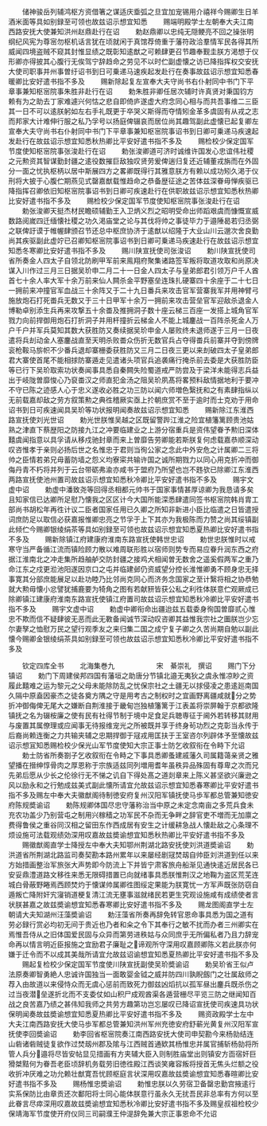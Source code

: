 <!-- { "loadSidebar": true } -->
　　储神骏岳列辅鸿枢方资借箸之谋适庆埀弧之旦宜加宠锡用介禧祥今赐卿生日羊酒米面等具如别録至可领也故兹诏示想宜知悉
　　赐端明殿学士左朝奉大夫江南西路安抚大使兼知洪州赵鼎赴行在诏
　　勅赵鼎卿以忠纯无隠鲠亮不回之操张明纲纪风宪为尊宻勿枢机话言犹在顷就闲于真馆荐倚重于藩符政洽羣情军民各得其所威闻四境盗贼不窥其封惟显绩之既彰知逺猷之可赖肆更召节趣奉觐圭朕方渇想于仪形卿亦得披其心腹行无俟驾宁辞趋命之劳见不以时伫副虚懐之访已降指挥权交安抚大使司职事并州事曽纡诏书到日可乗递马速疾起发赴行在奏事故兹诏示想宜知悉春暖卿比安好遣书指不多及
　　赐新除起复左宣奉大夫守尚书右仆射同中书门下平章事兼知枢宻院事朱胜非赴行在诏
　　勅朱胜非卿任居次辅时许真贤对秉国钧方赖有为之助去丁家难遽兴何怙之悲自即倚庐遂虚大府念同心相与而共吾事维二三臣其一日不可以逺朕躬如左右手礼既更于卒哭义斯得而夺情矧金革多虞固有从戎之志而邦家大计难伸行服之私乃孚号以扬庭俾辍哀而居位尚其趣驾副此虚懐已起复卿左宣奉大夫守尚书右仆射同中书门下平章事兼知枢宻院事诏书到日卿可乗递马疾速起发赴行在故兹诏示想宜知悉秋热卿比平安好遣书指不多及
　　赐检校少保定国军节度使知枢宻院事张浚赴行在诏
　　勅张浚卿道可济时诚维许国发心忠谊伟社稷之元勲资其智谋勤封疆之逺役数摧巨敌独叹贤劳爰俾遄归复还近辅董戎旃而在外固分一面之忧执枢柄以居中斯展四方之畧卿既得行其雅意朕方有赖以成功矧久渇于仪刑将大披于心腹伫期燕见式罄嘉猷载惟趋命之恭备歴征途之苦体兹深眷毋惮疾驱已降指挥召卿依旧知枢宻院事诏书到日卿可疾速赴行在供职故兹诏示想宜知悉秋热卿比安好遣书指不多及
　　赐检校少保定国军节度使知枢宻院事张浚赴行在诏
　　勅张浚卿天挺杰材民瞻硕辅勤王入卫炳义烈之昭明受命出师蹈艰虞而慷慨宣威数路阅嵗四迁缅懐社稷之功久渇庙堂之论与其伐将帅之事徒毕力于邉陲曷若归丞弼之联俾訏谟于帷幄肆颁召节还总中枢庶协济于逺猷以绍隆于大业山川云邈次舍良勤尚其疾驱副此虚竚已召卿知枢宻院事诏书到日卿可乗递马疾速赴行在故兹诏示想宜知悉冬寒卿比安好遣书指不多及
　　赐川陕宣抚使司张浚诏
　　勅川陕宣抚使司省所奏金人四太子自领北防刷甲军前来鳯翔府聚集诸路签军叛将取道攻取和尚原决谋入川作过三月三日据吴玠申二月二十一日金人四太子与皇弟郎君引领万户千人酋首七十余人率大军十余万前来仙人闗杀金平野塞垒连珠扎硬寨四十余座于二十七日一拥前来冲撞官军血战三十余阵又于二十九日番兵来攻击官军营寨我军并用神臂弓施放炮石打死畨兵无数又于三十日甲军十余万一拥前来攻击营垒官军迎敌杀退金人博勒卓别添生兵再来攻撃五十余畨及推拥洞子数十座云梯三百座一发搭上城角官军戮力向前捍御用炮石打折洞子并用杆撞折云梯金人不能上城鏖战一百阵杀死金人万户千户并军兵莫知其数大获胜防又奏续据吴玠申金人屡败终未退师遂于三月一日夜遣将兵刦动金人塞鏖战直至天明杀败畨众伤折无数官兵占夺得畨兵前寨并夺到傍牌衮枪鞍马旂帜不少番兵退却寨栅委获胜防又三月二日夜三更以来刦破四太子皇弟郎君大寨使首尾不能相捄防寨遁走见遣诸头项官兵追袭痛行掩杀前去委是大获胜防臣等已行下吴玠取索功状奏闻事具悉自秦闗失险蜀道戒严防尝及于梁洋未能得志兵益出于岐陇曽靡悛心乃裒畨汉之师直犯金汤之阻吴玠夙髙将畧预料敌情据地利于要冲不守已陈之迹感人心于忠义遂收必胜之功三防以闻六师増色繄抚和之有素肆指纵以无前载嘉却敌之劳方叙策勲之典徃稽厥实亟上扵朝庶赏不至于逾时而士克劝于用命诏书到日可疾速闻具吴玠等功状报明闻奏故兹诏示想宜知悉
　　赐新除江东淮西路宣抚使刘光世诏
　　勅光世朕惟吴越之区既留警跸江淮之险宜植籓篱顾贵池姑熟之津直下蔡歴阳之防接九江之冲要临建业之上游分宿重兵是资伟望眷予勲旧深体囏虞闻指意以具孚请从移戍驰封章而来上曽靡告劳卿能若斯朕复何虑载嘉恭顺深动叹咨惟孝于亲则必扬后世之名惟忠于君则当徇公家之念此中外安危之计属卿二三将帅之臣情若弟兄毋蓄防墙之怨义均寮寀共输许国之诚所期戮力以同心用克折冲而御侮丹青不朽将并列于云台带砺弗渝亦咸书于盟府乃所望也岂不韪欤已除卿江东淮西两路宣抚使池州置司故兹诏示想宜知悉秋冷卿比平安好遣书指不多及
　　赐宇文虚中诏
　　勅虚中潘致尧等回得丞相都元帅书于国家事情甚厚谅卿为我恳请多矣且知家信已达卿所足慰乃懐我之区区计今大国所能深悉肆遣同签书枢宻院韩肖胄工部尚书胡松年再徃计议二臣者国家任用已久卿之所知非新进小臣比临遣之日皆遣授词庶防足以取信必获嘉报惟卿忠亮之节孚于上下其亦为我极陈而力赞之尚其绥镇副此倾伫今赐卿银绫绢茶等具如别録至可领也故兹诏示想宜知悉夏热卿比安好遣书指不多及
　　赐新除镇江府建康府淮南东路宣抚使韩世忠诏
　　勅世忠朕惟时以戒寒守当严备循江流而镇险顾力散以难周联形胜以宿师则势专而易应眷升润东西之府据江淮南北之冲走集所趋舳舻交防封疆之接鸡犬相闻曽无数舍之遥奚假两军之重乃命江东之戍更涖池阳遂因京口之屯并临建邺仍资威望分控长淮惟卿勇不顾身忠无择事寛其分部庶能展足以赴功睦乃比邻尚克同心而济务念国家之至计繄将相之协恭勉就大勲毋懐小忿譬犹捕鹿要为犄角之图有若献豜皆获公私之利徃体朕意伫观厥成已除卿镇江建康府淮南东路宣抚使镇江府置司故兹诏示想宜知悉秋冷卿比平安好遣书指不多及
　　赐宇文虚中诏
　　勅虚中卿衔命出疆迨兹五载委身徇国曽靡贰心惟忠不欺而信不疑肆彼无恶而此无斁备闻诚节深动叹咨卿其益惟我宗社之圗朕岂少忘尔妻孥之恤慰万民之望行观季友之来归集二国之成宁复子卿之久苦尚期自勉以副此懐今赐卿金银绫绢茶具如别録至可领也故兹诏示想宜知悉秋冷卿比平安好遣书指不多及









　　钦定四库全书
　　北海集巻九　　　　　　宋　綦崇礼　撰诏
　　赐门下分镇诏
　　勅门下周建侯邦四国有藩垣之助唐分节镇北邉无夷狄之虞永惟凉眇之资履此囏难之运为黎元之父母未能除防乱之忧保宗社之土疆无以捄侵凌之患逺廵南国久隔中原盍因豪杰之徒各奠方隅之守是用考古之制权时之宜画野离疆咸就分之势折冲御侮俾无尾大之嫌断自荆淮接于畿甸岂独植籓篱于江表盖将崇屏翰于京都欲隆镇抚之名为辍桉廉之使有民有社得节制于境中足食足兵聴専征于阃外若转移其财用与废置其属僚理或应闻事无待报维宠光之所被既并享于终身茍功烈之克彰当永传于后裔尚赖连衡之力共输夹辅之忠期捍御于冦戎用匡扶于王室咨尔列辟体予至懐故兹诏示想冝知悉赐检校少保光山军节度使知大宗正事士防乞收叙衔在令畤下允诏
　　勅士防省所奏劄子乞收叙衔在令畤之下事具悉卿蚤建戚藩久司属籍蔼亲贤之雅望播在搢绅惇骨肉之厚恩称于宗族适兹同列増用耆年虽秩异品殊固有尊卑之次而兄先弟后愿从少长之伦徐行无不悌之讥自下得处髙之道剡章来上陈义甚坚欲兴廉逊之风以励永和之行勉成兹美式副此懐所请宜允故兹诏示想宜知悉春寒卿比平安好遣书指不多及赐左中奉大夫徽猷阁待制徳安府复州汉阳军镇抚使马歩军都总管兼知徳安府陈规奬谕诏
　　勅陈规卿体国尽忠守藩称治当中原之未定念南亩之多荒兵食未充农功盖少乃别营屯之制用兴稼穑之功军民不杂而无争畔之辞官吏不増而无加廪之费得鲁侯之重谷同汉相之留田东作西成居有安生之计缓耕急战人懐赴敌之心条理不烦设施可法载观绩効深用叹嘉故兹奬谕想宜知悉秋热卿比平安好遣书指不多及
　　赐徽猷阁直学士降授左中奉大夫知鄂州荆湖北路安抚使刘洪道奬谕诏
　　勅洪道省所荆湖北路监司奏契勘本路州累年以来屡经剧冦焚刼自帅臣刘洪道到任以来方始措画整治军旅张大声势即今防流上下并皆宁肃客旅舟船渐见通快逺近居民各已安妥鼎澧道路文移徃来悉无限碍措置已向就绪事具悉朕惟荆汉之地鞠为盗区荒芜连城白骨蔽野睠焉西顾焚灼于懐谋帅属卿徃图绥定果能为朕寛忧一方军声既张防窃自遁叛亡降附奸宄寖销道梗复清江流无壅事滋就绪民若更生究观设施咸有成绩使者言状朕甚嘉之故兹奬谕想宜知悉春寒卿比安好遣书指不多及
　　赐龙图阁直学士左朝请大夫知湖州汪藻奬谕诏
　　勅汪藻省所奏再辞免转官恩命事具悉为国之道有劳必録行赏必均初无间于贵近也乃者和籴之令下其奉行之敏不扰而办者三州卿实在焉惟吾侍从之旧体国爱民固与众异而第劳进秩姑与众同庶乎无所偏私者乃且力辞宠命再以情言明近臣报施之宜励君子廉耻之谛观所守深用叹嘉顾卿陈义若此朕亦何嫌于迁令而不以成其美哉所请宜允故兹诏谕想宜知悉夏热卿比平安好遣书指不多及
　　赐起复检校少保定国军节度使川陕宣抚副使吴玠奬谕诏
　　勅吴玠省王似卢法原奏卿智勇絶人忠诚许国独当一面敢婴金钺之威并防四川孰睨劔门之壮属敌师之荐入由故道以来侵恃众而无虞心惩前而致死力御兹凶熖抗以孤军昼出鏖兵既杀伤之过当夜潜垒遂折北而不支委仗如山积尸成观酋渠各遁营栅尽平览三防之继闻知百战之良苦嘉乃绩之甚伟知我师之共劳方趣第功岂忘屡叹已降诏宣抚使司疾速具功状保明闻奏故兹奬谕想宜知悉夏热卿比平安好遣书指不多及
　　赐资政殿学士左中大夫江南西路安抚大使马歩军都总管兼知洪州军州充徳安府舒蕲光黄复州汉阳军宣抚使李回奬谕诏
　　勅李回省枢宻院奏江南西路安抚大使司申契勘今来杨勍结连山砦诸砦贼徒复欲作过焚刼州郡及隂与江西贼首通欵其杨惟忠并属官捕斩杨勍将所管人兵分邉将尽皆安帖显见措画有方夹辅大臣入则制胜庙堂出则镇安方靣宿奸巨猾桀黠何为眷吾老臣顷辞机务载劳旧徳徃殿江西谈笑雍容叛将授首无焦头烂额之役收折冲厌难之功允赖壮猷寛吾忧顾枢庭言状深用叹嘉故兹奬谕想宜知悉春暄卿比安好遣书指不多及
　　赐杨惟忠奬谕诏
　　勅惟忠朕以久劳宿卫备罄忠勤宫掖逺行实系保防比由章贡还次鄱阳将士同心能体朕意行虽永久无扰吾民非总率有方何以至此眷言尽瘁深用叹嘉故兹奬谕想宜知悉秋冷卿比安好遣书指不多及赐皇叔祖检校少保靖海军节度使开府仪同三司嗣濮王仲湜辞免兼大宗正事恩命不允诏
